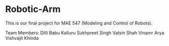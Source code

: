 # Robotic-Arm

This is our final project for MAE 547 (Modeling and Control of Robots).

Team Members:
Dilli Babu Kalluru
Sukhpreet Singh
Vatsin Shah
Vinamr Arya
Vishvajit Khinda
